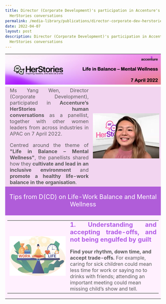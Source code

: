```yaml
---
title: Director (Corporate Development)'s participation in Accenture's
  HerStories conversations
permalink: /media-library/publications/director-corporate-dev-herstories
date: 2022-04-07
layout: post
description: Director (Corporate Development)'s participation in Accenture's
  HerStories conversations
---
```

<table style="padding:0px;border:0;">
	<tr>
		<td colspan = "2" width="100%" height=100%" style="padding:0px;border:0;">
			<img src="/images/Media/DCD_HerStories_Header.png"  /> 
		</td>
	</tr>
	<tr style="background-color:#f2d5f0;padding:0px;border:0;">
		<td style="background-color:#f2d5f0;padding-left:15px;border:0;" width="55%">
			<div style="font-size:16px;text-align:justify;color:#585858">Ms Yang Wen, Director (Corporate Development), participated in <b>Accenture’s HerStories human conversations</b> as a panellist, together with other women leaders from across industries in APAC on 7 April 2022.</div><br>
		<div style="font-size:16px;text-align:justify;color:#585858">Centred around the theme of <b>"Life in Balance – Mental Wellness"</b>, the panellists shared how they <b>cultivate and lead in an inclusive environment</b> and <b>promote a healthy life-work balance in the organisation</b>.</div>
		</td>																																																															 <td style="background-color:#f2d5f0;padding-right:5px;border:0;">
				<img src="/images/Media/DCD_HerStories_Image1.png"  /> 																</td>
	</tr>
	<tr style="background-color:#b05dd9;">
		<td colspan = "2">
			<p style="color:#FFFFFF;text-align:center;font-size:20px">Tips from D(CD) on Life-Work Balance and Mental Wellness</p>
		</td>
	</tr>		
	<tr style="padding:0px;border:0;background-color:#fff0fe;">
		<td colspan="2">
			<table >
						<tr>
							 <td width="40%">
										<img src="/images/Media/DCD_HerStories_Image2.png"  /> 							
							 </td>																			
							 <td>
										<div style="font-size:20px;text-align:justify;color:#b15ae6">								<b>1. Understanding and accepting trade-offs, and not being engulfed by guilt</b></div><div>&nbsp;</div><div style="font-size:16px;text-justify: auto;color:#585858"><b>Find your rhythm, down time, and accept trade-offs.</b> For example, caring for sick children could mean less time for work or saying no to drinks with friends; attending an important meeting could mean missing child’s show and tell. </div></td>									
							</tr>
			</table>
		</td>
	</tr>
</table>